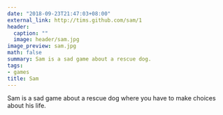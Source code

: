 ```yaml
---
date: "2018-09-23T21:47:03+08:00"
external_link: http://tims.github.com/sam/1
header:
  caption: ""
  image: header/sam.jpg
image_preview: sam.jpg
math: false
summary: Sam is a sad game about a rescue dog.
tags:
- games
title: Sam
---
```


Sam is a sad game about a rescue dog where you have to make choices about his life.
